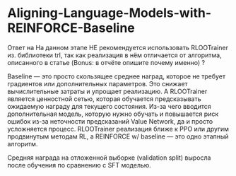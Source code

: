 # Aligning-Language-Models-with-REINFORCE-Baseline

Ответ на На данном этапе НЕ рекомендуется использовать RLOOTrainer из. библиотеки trl, так как реализация в нём отличается от алгоритма, описанного в статье (Bonus: в отчёте опишите почему именно) ?

Baseline — это просто скользящее среднее наград, которое не требует градиентов или дополнительных параметров. Это снижает вычислительные затраты и упрощает реализацию. А RLOOTrainer является ценностной сетью, которая обучается предсказывать ожидаемую награду для текущего состояния. Из-за чего вводится дополнительная модель, которую нужно обучать и повышается риск ошибок из-за неточности предсказаний Value Network, да и просто усложняется процесс. RLOOTrainer реализация ближе к PPO или другим продвинутым методам RL, а REINFORCE w/ baseline — это одно этапный алгоритм.

Средняя награда  на отложенной выборке (validation split) выросла после обучения  по сравнению c SFT моделью.

